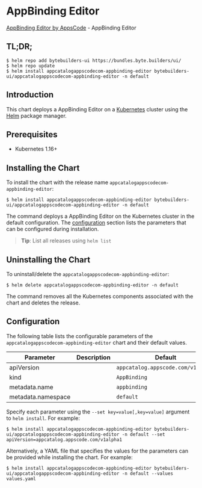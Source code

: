 # AppBinding Editor

[AppBinding Editor by AppsCode](https://byte.builders) - AppBinding Editor

## TL;DR;

```console
$ helm repo add bytebuilders-ui https://bundles.byte.builders/ui/
$ helm repo update
$ helm install appcatalogappscodecom-appbinding-editor bytebuilders-ui/appcatalogappscodecom-appbinding-editor -n default
```

## Introduction

This chart deploys a AppBinding Editor on a [Kubernetes](http://kubernetes.io) cluster using the [Helm](https://helm.sh) package manager.

## Prerequisites

- Kubernetes 1.16+

## Installing the Chart

To install the chart with the release name `appcatalogappscodecom-appbinding-editor`:

```console
$ helm install appcatalogappscodecom-appbinding-editor bytebuilders-ui/appcatalogappscodecom-appbinding-editor -n default
```

The command deploys a AppBinding Editor on the Kubernetes cluster in the default configuration. The [configuration](#configuration) section lists the parameters that can be configured during installation.

> **Tip**: List all releases using `helm list`

## Uninstalling the Chart

To uninstall/delete the `appcatalogappscodecom-appbinding-editor`:

```console
$ helm delete appcatalogappscodecom-appbinding-editor -n default
```

The command removes all the Kubernetes components associated with the chart and deletes the release.

## Configuration

The following table lists the configurable parameters of the `appcatalogappscodecom-appbinding-editor` chart and their default values.

|     Parameter      | Description |              Default               |
|--------------------|-------------|------------------------------------|
| apiVersion         |             | `appcatalog.appscode.com/v1alpha1` |
| kind               |             | `AppBinding`                       |
| metadata.name      |             | `appbinding`                       |
| metadata.namespace |             | `default`                          |


Specify each parameter using the `--set key=value[,key=value]` argument to `helm install`. For example:

```console
$ helm install appcatalogappscodecom-appbinding-editor bytebuilders-ui/appcatalogappscodecom-appbinding-editor -n default --set apiVersion=appcatalog.appscode.com/v1alpha1
```

Alternatively, a YAML file that specifies the values for the parameters can be provided while
installing the chart. For example:

```console
$ helm install appcatalogappscodecom-appbinding-editor bytebuilders-ui/appcatalogappscodecom-appbinding-editor -n default --values values.yaml
```

